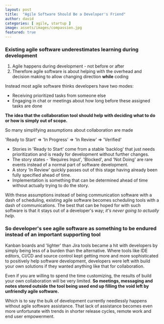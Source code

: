 ```yaml
---
layout: post
title:  "Agile Software Should Be a Developer's Friend"
author: david
categories: [ agile, startup ]
image: assets/images/compassion.jpg
featured: true
---
```

### Existing agile software underestimates learning during development

1. Agile happens during development - not before or after
1. Therefore agile software is about helping with the overhead and decision making to allow changing direction **while** coding

Instead most agile software thinks developers have two modes:
* Receiving prioritized tasks from someone else
* Engaging in chat or meetings about how long before these assigned tasks are done

**The idea that the collaboration tool should help with deciding what to do or how is simply out 
of scope.**

So many simplifying assumptions about collaboration are made

'Ready to Start' => 'In Progress' => 'In Review' => 'Verified'

* Stories in 'Ready to Start' come from a stable 'backlog' that just needs prioritization and is
ready for development without further changes.
* The story states - 'Requires Input', 'Blocked', and 'Not Doing' are rare events instead of a 
normal part of software development.
* A story 'In Review' quickly passes out of this stage having already been fully specified ahead of time.
* Implementation is something that can be determined ahead of time without actually trying to do the story.

With these assumptions instead of being communication software with a dash of scheduling, existing agile software
becomes scheduling tools with a dash of communications. The best that can be hoped for with such software is that it 
stays out of a developer's way; *it's never going to actually help*.

### So developer's see agile software as something to be endured instead of an important supporting tool

Kanban boards and 'lighter' than Jira tools became a hit with developers by simply being less of 
a burden than the alternative. Where tools like IDE editors, CI/CD and source control kept getting 
more and more sophisticated to positively help software development, developers were left with 
build your own solutions if they wanted anything like that for collaboration.

Even if you are willing to spend the time customizing, the results of build your own collaboration 
will be very limited. **So meetings, messaging and notes stored outside the tool being used end up 
filling the void left by unfriendly agile software.**

Which is to say the bulk of development currently needlessly happens without agile software assistance. 
That lack of assistance becomes even more unfortunate with trends in shorter release cycles, remote work and 
end user empowerment.




